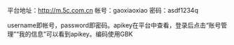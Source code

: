 平台地址：http://m.5c.com.cn
帐号：gaoxiaoxiao
密码：asdf1234q


username即帐号，password即密码。apikey在平台中查看，登录后点击“账号管理”“我的信息”可以看到apikey。编码使用GBK
